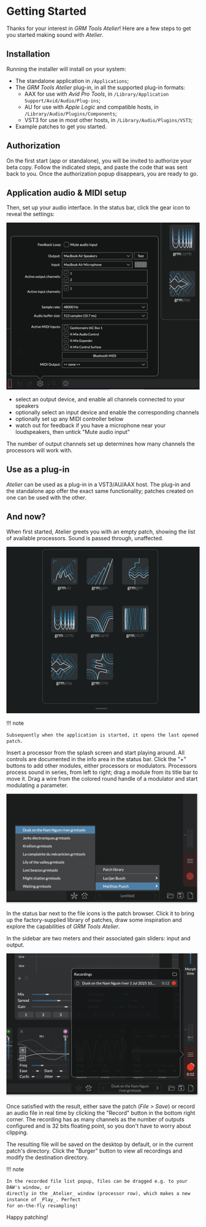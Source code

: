 # Getting Started

Thanks for your interest in _GRM Tools Atelier_! Here are a few steps to get you started making sound with _Atelier_.

## Installation

Running the installer will install on your system:

* The standalone application in `/Applications`;
* The _GRM Tools Atelier_ plug-in, in all the supported plug-in formats:
    - AAX for use with _Avid Pro Tools_, in `/Library/Application Support/Avid/Audio/Plug-ins`;
    - AU for use with _Apple Logic_ and compatible hosts, in `/Library/Audio/Plugins/Components`;
    - VST3 for use in most other hosts, in `/Library/Audio/Plugins/VST3`;
* Example patches to get you started.

## Authorization

<!-- TODO: to modify once we have the definitive protection -->

On the first start (app or standalone), you will be invited to authorize your beta copy. Follow the indicated steps, and paste the code that was sent back to you. Once the authorization popup disappears, you are ready to go.

## Application audio & MIDI setup

Then, set up your audio interface. In the status bar, click the gear icon to reveal the settings:

![A screenshot showing Atelier's audio setup popup](../assets/images/atelier/getting-started/audio-midi-setup.png)

* select an output device, and enable all channels connected to your speakers
* optionally select an input device and enable the corresponding channels
* optionally set up any MIDI controller below
* watch out for feedback if you have a microphone near your loudspeakers, then untick "Mute audio input"

The number of output channels set up determines how many channels the processors will work with.

## Use as a plug-in

_Atelier_ can be used as a plug-in in a VST3/AU/AAX host. The plug-in and the standalone app offer the exact same functionality; patches created on one can be used with the other.

## And now?

When first started, Atelier greets you with an empty patch, showing the list of available processors. Sound is passed through, unaffected.

![A screenshot showing Atelier's splash screen](../assets/images/atelier/getting-started/splash-screen.png)

!!! note

    Subsequently when the application is started, it opens the last opened patch.

Insert a processor from the splash screen and start playing around. All controls are documented in the info area in the status bar. Click the "+" buttons to add other modules, either processors or modulators. Processors process sound in series, from left to right; drag a module from its title bar to move it. Drag a wire from the colored round handle of a modulator and start modulating a parameter.

![A screenshot showing Atelier's patch browser](../assets/images/atelier/getting-started/patch-library.png)

In the status bar next to the file icons is the patch browser. Click it to bring up the factory-supplied library of patches, draw some inspiration and explore the capabilities of _GRM Tools Atelier_.

In the sidebar are two meters and their associated gain sliders: input and output.

![A screenshot showing Atelier's recorder](../assets/images/atelier/getting-started/recorder.png)

Once satisfied with the result, either save the patch (_File > Save_) or record an audio file in real time by clicking the "Record" button in the bottom right corner. The recording has as many channels as the number of outputs configured and is 32 bits floating point, so you don't have to worry about clipping.

The resulting file will be saved on the desktop by default, or in the current patch's directory. Click the "Burger" button to view all recordings and modify the destination directory.

!!! note

    In the recorded file list popup, files can be dragged e.g. to your DAW's window, or
    directly in the _Atelier_ window (processor row), which makes a new instance of _Play_. Perfect
    for on-the-fly resampling!

Happy patching!
